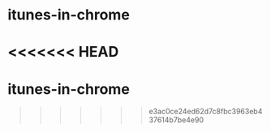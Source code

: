 # itunes-in-chrome
<<<<<<< HEAD
=======
# itunes-in-chrome
>>>>>>> e3ac0ce24ed62d7c8fbc3963eb437614b7be4e90
